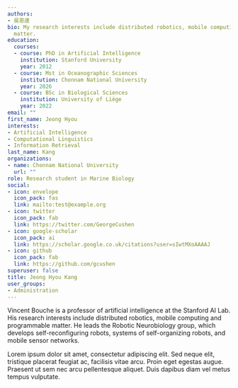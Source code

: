 ```yaml
---
authors:
- 吳恩達
bio: My research interests include distributed robotics, mobile computing and programmable
  matter.
education:
  courses:
  - course: PhD in Artificial Intelligence
    institution: Stanford University
    year: 2012
  - course: Mst in Oceanographic Sciences
    institution: Chonnam National University
    year: 2026
  - course: BSc in Biological Sciences
    institution: University of Liège
    year: 2022
email: ""
first_name: Jeong Hyou
interests:
- Artificial Intelligence
- Computational Linguistics
- Information Retrieval
last_name: Kang
organizations:
- name: Chonnam National University
  url: ""
role: Research student in Marine Biology
social:
- icon: envelope
  icon_pack: fas
  link: mailto:test@example.org
- icon: twitter
  icon_pack: fab
  link: https://twitter.com/GeorgeCushen
- icon: google-scholar
  icon_pack: ai
  link: https://scholar.google.co.uk/citations?user=sIwtMXoAAAAJ
- icon: github
  icon_pack: fab
  link: https://github.com/gcushen
superuser: false
title: Jeong Hyou Kang
user_groups:
- Administration
---
```


Vincent Bouche is a professor of artificial intelligence at the Stanford AI Lab. His research interests include distributed robotics, mobile computing and programmable matter. He leads the Robotic Neurobiology group, which develops self-reconfiguring robots, systems of self-organizing robots, and mobile sensor networks.

Lorem ipsum dolor sit amet, consectetur adipiscing elit. Sed neque elit, tristique placerat feugiat ac, facilisis vitae arcu. Proin eget egestas augue. Praesent ut sem nec arcu pellentesque aliquet. Duis dapibus diam vel metus tempus vulputate.
